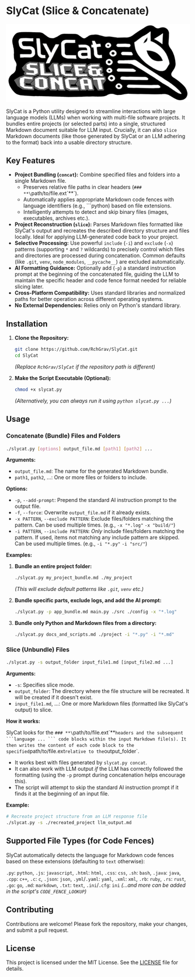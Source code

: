 # SlyCat (Slice & Concatenate)

[![Slycat Logo](https://github.com/RchGrav/SlyCat/raw/main/assets/slycatlogo.png)](https://github.com/RchGrav/SlyCat)
<!-- Use raw link for image display -->

SlyCat is a Python utility designed to streamline interactions with large language models (LLMs) when working with multi-file software projects. It bundles entire projects (or selected parts) into a single, structured Markdown document suitable for LLM input. Crucially, it can also `slice` Markdown documents (like those generated by SlyCat or an LLM adhering to the format) back into a usable directory structure.

## Key Features

*   **Project Bundling (`concat`):** Combine specified files and folders into a single Markdown file.
    *   Preserves relative file paths in clear headers (`### **\`path/to/file.ext\`**`).
    *   Automatically applies appropriate Markdown code fences with language identifiers (e.g., ```python) based on file extensions.
    *   Intelligently attempts to detect and skip binary files (images, executables, archives etc.).
*   **Project Reconstruction (`slice`):** Parses Markdown files formatted like SlyCat's output and recreates the described directory structure and files locally. Ideal for applying LLM-generated code back to your project.
*   **Selective Processing:** Use powerful `include` (`-i`) and `exclude` (`-x`) patterns (supporting `*` and `?` wildcards) to precisely control which files and directories are processed during concatenation. Common defaults (like `.git`, `venv`, `node_modules`, `__pycache__`) are excluded automatically.
*   **AI Formatting Guidance:** Optionally add (`-p`) a standard instruction prompt at the beginning of the concatenated file, guiding the LLM to maintain the specific header and code fence format needed for reliable slicing later.
*   **Cross-Platform Compatibility:** Uses standard libraries and normalized paths for better operation across different operating systems.
*   **No External Dependencies:** Relies only on Python's standard library.

## Installation

1.  **Clone the Repository:**
    ```bash
    git clone https://github.com/RchGrav/SlyCat.git
    cd SlyCat
    ```
    *(Replace `RchGrav/SlyCat` if the repository path is different)*

2.  **Make the Script Executable (Optional):**
    ```bash
    chmod +x slycat.py
    ```
    *(Alternatively, you can always run it using `python slycat.py ...`)*

## Usage

### Concatenate (Bundle) Files and Folders

```bash
./slycat.py [options] output_file.md [path1] [path2] ...
```

**Arguments:**

*   `output_file.md`: The name for the generated Markdown bundle.
*   `path1`, `path2`, ...: One or more files or folders to include.

**Options:**

*   `-p`, `--add-prompt`: Prepend the standard AI instruction prompt to the output file.
*   `-f`, `--force`: Overwrite `output_file.md` if it already exists.
*   `-x PATTERN`, `--exclude PATTERN`: Exclude files/folders matching the pattern. Can be used multiple times. (e.g., `-x "*.log"` `-x "build/"`)
*   `-i PATTERN`, `--include PATTERN`: *Only* include files/folders matching the pattern. If used, items not matching any include pattern are skipped. Can be used multiple times. (e.g., `-i "*.py"` `-i "src/"`)

**Examples:**

1.  **Bundle an entire project folder:**
    ```bash
    ./slycat.py my_project_bundle.md ./my_project
    ```
    *(This will exclude default patterns like `.git`, `venv` etc.)*

2.  **Bundle specific parts, exclude logs, and add the AI prompt:**
    ```bash
    ./slycat.py -p app_bundle.md main.py ./src ./config -x "*.log"
    ```

3.  **Bundle only Python and Markdown files from a directory:**
    ```bash
    ./slycat.py docs_and_scripts.md ./project -i "*.py" -i "*.md"
    ```

### Slice (Unbundle) Files

```bash
./slycat.py -s output_folder input_file1.md [input_file2.md ...]
```

**Arguments:**

*   `-s`: Specifies slice mode.
*   `output_folder`: The directory where the file structure will be recreated. It will be created if it doesn't exist.
*   `input_file1.md`, ...: One or more Markdown files (formatted like SlyCat's output) to slice.

**How it works:**

SlyCat looks for the `### **\`path/to/file.ext\`**` headers and the subsequent ```language ... ``` code blocks within the input Markdown file(s). It then writes the content of each code block to the specified `path/to/file.ext` relative to the `output_folder`.

*   It works best with files generated by `slycat.py concat`.
*   It can also work with LLM output *if* the LLM has correctly followed the formatting (using the `-p` prompt during concatenation helps encourage this).
*   The script will attempt to skip the standard AI instruction prompt if it finds it at the beginning of an input file.

**Example:**

```bash
# Recreate project structure from an LLM response file
./slycat.py -s ./recreated_project llm_output.md
```

## Supported File Types (for Code Fences)

SlyCat automatically detects the language for Markdown code fences based on these extensions (defaulting to `text` otherwise):

`.py`: `python`, `.js`: `javascript`, `.html`: `html`, `.css`: `css`, `.sh`: `bash`, `.java`: `java`, `.cpp`: `c++`, `.c`: `c`, `.json`: `json`, `.yml`/`.yaml`: `yaml`, `.xml`: `xml`, `.rb`: `ruby`, `.rs`: `rust`, `.go`: `go`, `.md`: `markdown`, `.txt`: `text`, `.ini`/`.cfg`: `ini` *(...and more can be added in the script's `CODE_FENCE_LOOKUP`)*

## Contributing

Contributions are welcome! Please fork the repository, make your changes, and submit a pull request.

## License

This project is licensed under the MIT License. See the [LICENSE](LICENSE) file for details.
